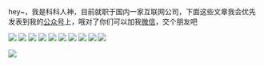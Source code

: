 
hey~，我是科科人神，目前就职于国内一家互联网公司，下面这些文章我会优先发表到我的[公众号](#wechat.png)上，哦对了你们可以加我[微信](#wechat.png)，交个朋友吧


<p align="left">
<a src='#wechat.png'"><img src="https://img.shields.io/static/v1?label=wechat&message=%E5%BE%AE%E4%BF%A1%E7%BE%A4&color=green"></a>
<a src='#wechat.png'"><img src="https://img.shields.io/static/v1?label=%E7%A7%91%E7%A7%91%E4%BA%BA%E7%A5%9E&message=%E5%85%AC%E4%BC%97%E5%8F%B7&color="></a>
<a src="https://space.bilibili.com/478621088"><img src="https://img.shields.io/static/v1?label=bilibili&message=b%E7%AB%99&color=blue"></a>
<a src="https://www.zhihu.com/people/shgopher"><img src="https://img.shields.io/static/v1?label=zhihu&message=%E7%9F%A5%E4%B9%8E&color=blue"></a>
<a src="https://juejin.cn/user/2682464104362557"><img src="https://img.shields.io/static/v1?label=juejin&message=%E6%8E%98%E9%87%91&color=blue"></a>
<a src="https://blog.csdn.net/zyfljxzby"><img src="https://img.shields.io/static/v1?label=csdn&message=CSDN&color=red"></a>
<a src="https://www.jianshu.com/u/ceaf3687b2bc"><img src="https://img.shields.io/static/v1?label=jianshu&message=%E7%AE%80%E4%B9%A6&color=red"></a>
<a src="https://www.toutiao.com/c/user/token/MS4wLjABAAAAIGeO1-kCUelF-G8GW3AvJlrEL7tiO24WHJmnX4nV1bs"><img src="https://img.shields.io/static/v1?label=toutiao&message=%E5%A4%B4%E6%9D%A1&color=red"></a>
<a><img src="https://img.shields.io/static/v1?label=cnblogs&message=%E5%8D%9A%E5%AE%A2%E5%9B%AD&color=red"></a>
<a src="https://my.oschina.net/shgopher"><img src="https://img.shields.io/static/v1?label=oschina&message=%E5%BC%80%E6%BA%90%E4%B8%AD%E5%9B%BD&color=green"></a>
</p>


![](https://wx1.sinaimg.cn/large/7435fc79ly1gtsfkrp3eqj22vacn1e85.jpg)
